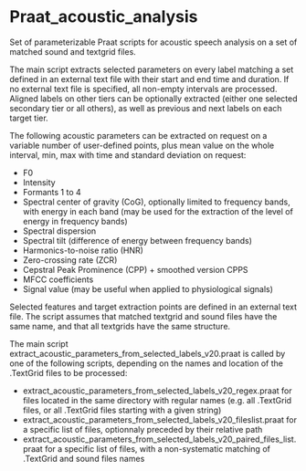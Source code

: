 # Praat_acoustic_analysis
Set of parameterizable Praat scripts for acoustic speech analysis on a set of matched sound and textgrid files.

The main script extracts selected parameters on every label matching a set defined in an external text file with their start and end time and duration. If no external text file is specified, all non-empty intervals are processed.
Aligned labels on other tiers can be optionally extracted (either one selected secondary tier or all others), as well as previous and next labels on each target tier.

The following acoustic parameters can be extracted on request on a variable number of user-defined points, plus mean value on the whole interval, min, max with time and standard deviation on request:
- F0
- Intensity
- Formants 1 to 4
- Spectral center of gravity (CoG), optionally limited to frequency bands, with energy in each band (may be used for the extraction of the level of energy in frequency bands)
- Spectral dispersion
- Spectral tilt (difference of energy between frequency bands)
- Harmonics-to-noise ratio (HNR)
- Zero-crossing rate (ZCR)
- Cepstral Peak Prominence (CPP) + smoothed version CPPS
- MFCC coefficients
- Signal value (may be useful when applied to physiological signals)

Selected features and target extraction points are defined in an external text file.
The script assumes that matched textgrid and sound files have the same name, and that all textgrids
have the same structure.

The main script extract_acoustic_parameters_from_selected_labels_v20.praat is called by one of the following scripts, depending on the names and location of the .TextGrid files to be processed:
- extract_acoustic_parameters_from_selected_labels_v20_regex.praat for files located in the same directory with regular names (e.g. all .TextGrid files, or all .TextGrid files starting with a given string)
- extract_acoustic_parameters_from_selected_labels_v20_fileslist.praat for a specific list of files, optionnaly preceded by their relative path
- extract_acoustic_parameters_from_selected_labels_v20_paired_files_list.praat for a specific list of files, with a non-systematic matching of .TextGrid and sound files names

